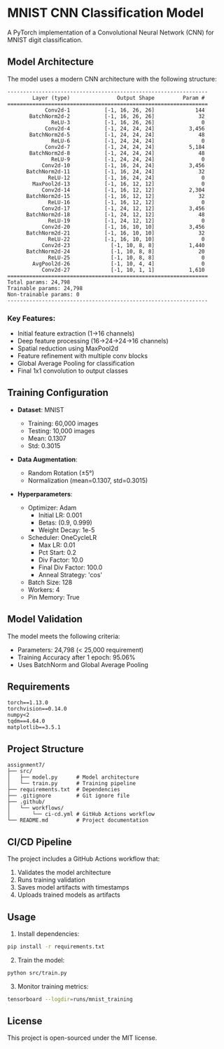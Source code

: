 # MNIST CNN Classification Model

A PyTorch implementation of a Convolutional Neural Network (CNN) for MNIST digit classification.

## Model Architecture

The model uses a modern CNN architecture with the following structure:

```
----------------------------------------------------------------
        Layer (type)               Output Shape         Param #
================================================================
            Conv2d-1           [-1, 16, 26, 26]             144
       BatchNorm2d-2           [-1, 16, 26, 26]              32
              ReLU-3           [-1, 16, 26, 26]               0
            Conv2d-4           [-1, 24, 24, 24]           3,456
       BatchNorm2d-5           [-1, 24, 24, 24]              48
              ReLU-6           [-1, 24, 24, 24]               0
            Conv2d-7           [-1, 24, 24, 24]           5,184
       BatchNorm2d-8           [-1, 24, 24, 24]              48
              ReLU-9           [-1, 24, 24, 24]               0
           Conv2d-10           [-1, 16, 24, 24]           3,456
      BatchNorm2d-11           [-1, 16, 24, 24]              32
             ReLU-12           [-1, 16, 24, 24]               0
        MaxPool2d-13           [-1, 16, 12, 12]               0
           Conv2d-14           [-1, 16, 12, 12]           2,304
      BatchNorm2d-15           [-1, 16, 12, 12]              32
             ReLU-16           [-1, 16, 12, 12]               0
           Conv2d-17           [-1, 24, 12, 12]           3,456
      BatchNorm2d-18           [-1, 24, 12, 12]              48
             ReLU-19           [-1, 24, 12, 12]               0
           Conv2d-20           [-1, 16, 10, 10]           3,456
      BatchNorm2d-21           [-1, 16, 10, 10]              32
             ReLU-22           [-1, 16, 10, 10]               0
           Conv2d-23             [-1, 10, 8, 8]           1,440
      BatchNorm2d-24             [-1, 10, 8, 8]              20
             ReLU-25             [-1, 10, 8, 8]               0
        AvgPool2d-26             [-1, 10, 4, 4]               0
           Conv2d-27             [-1, 10, 1, 1]           1,610
================================================================
Total params: 24,798
Trainable params: 24,798
Non-trainable params: 0
----------------------------------------------------------------
```

### Key Features:
- Initial feature extraction (1→16 channels)
- Deep feature processing (16→24→24→16 channels)
- Spatial reduction using MaxPool2d
- Feature refinement with multiple conv blocks
- Global Average Pooling for classification
- Final 1x1 convolution to output classes

## Training Configuration

- **Dataset**: MNIST
  - Training: 60,000 images
  - Testing: 10,000 images
  - Mean: 0.1307
  - Std: 0.3015

- **Data Augmentation**:
  - Random Rotation (±5°)
  - Normalization (mean=0.1307, std=0.3015)

- **Hyperparameters**:
  - Optimizer: Adam
    - Initial LR: 0.001
    - Betas: (0.9, 0.999)
    - Weight Decay: 1e-5
  - Scheduler: OneCycleLR
    - Max LR: 0.01
    - Pct Start: 0.2
    - Div Factor: 10.0
    - Final Div Factor: 100.0
    - Anneal Strategy: 'cos'
  - Batch Size: 128
  - Workers: 4
  - Pin Memory: True

## Model Validation

The model meets the following criteria:
- Parameters: 24,798 (< 25,000 requirement)
- Training Accuracy after 1 epoch: 95.06%
- Uses BatchNorm and Global Average Pooling

## Requirements

```
torch==1.13.0
torchvision==0.14.0
numpy<2
tqdm==4.64.0
matplotlib==3.5.1
```

## Project Structure
```
assignment7/
├── src/
│   ├── model.py      # Model architecture
│   └── train.py      # Training pipeline
├── requirements.txt  # Dependencies
├── .gitignore        # Git ignore file
├── .github/
│   └── workflows/
│       └── ci-cd.yml # GitHub Actions workflow
└── README.md         # Project documentation
```

## CI/CD Pipeline

The project includes a GitHub Actions workflow that:
1. Validates the model architecture
2. Runs training validation
3. Saves model artifacts with timestamps
4. Uploads trained models as artifacts

## Usage

1. Install dependencies:
```bash
pip install -r requirements.txt
```

2. Train the model:
```bash
python src/train.py
```

3. Monitor training metrics:
```bash
tensorboard --logdir=runs/mnist_training
```

## License

This project is open-sourced under the MIT license.
